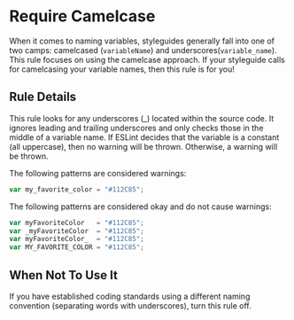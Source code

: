# Require Camelcase

When it comes to naming variables, styleguides generally fall into one of two camps: camelcased (`variableName`) and underscores(`variable_name`). This rule focuses on using the camelcase approach. If your styleguide calls for camelcasing your variable names, then this rule is for you!

## Rule Details

This rule looks for any underscores (_) located within the source code. It ignores leading and trailing underscores and only checks those in the middle of a variable name. If ESLint decides that the variable is a constant (all uppercase), then no warning will be thrown. Otherwise, a warning will be thrown.

The following patterns are considered warnings:

```js
var my_favorite_color = "#112C85";
```

The following patterns are considered okay and do not cause warnings:

```js
var myFavoriteColor   = "#112C85";
var _myFavoriteColor  = "#112C85";
var myFavoriteColor_  = "#112C85";
var MY_FAVORITE_COLOR = "#112C85";
```

## When Not To Use It

If you have established coding standards using a different naming convention (separating words with underscores), turn this rule off.
